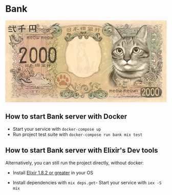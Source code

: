 # Bank
![Money](priv/images/CateMoney.jpg)

## How to start Bank server with Docker
- Start your service with `docker-compose up`
- Run project test suite with `docker-compose run bank mix test`


## How to start Bank server with Elixir's Dev tools
Alternatively, you can still run the project directly, without docker:
- Install [Elixir 1.8.2 or greater](https://elixir-lang.org/install.html) in your OS

- Install dependencies with `mix deps.get`- Start your service with `iex -S mix`
